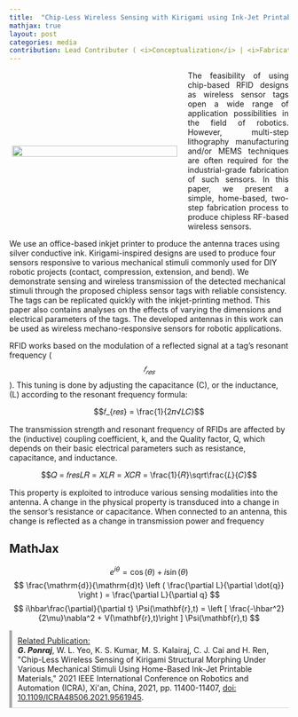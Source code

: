 ```yaml
---
title:  "Chip-Less Wireless Sensing with Kirigami using Ink-Jet Printable Materials"
mathjax: true
layout: post
categories: media
contribution: Lead Contributer ( <i>Conceptualization</i> | <i>Fabrication</i> | <i>Characterization</i> | <i>Writing</i> )
---
```

<style>
  .post_container {
  display: flex;
  flex-direction: row;
  align-items: center;
  justify-content: space-between;
  flex-wrap: wrap;
}

/* Set padding-left or padding-right equal to 0 in main code */
.flex-item-text {
  flex: 35%;
/*   border: 1px solid blue; */
  padding-left:1em;
  padding-right:1em;
  justify-content: space-around;
}

.flex-item-pic {
  flex: 58%;
/*   border: 1px solid blue; */
  padding: 5px;
  align-content: space-around;
}

/* Responsive layout - makes a one column layout instead of a two-column layout */
@media (max-width: 800px) {
  .post_container {
    flex-direction: column;
  }
  .flex-item-text{
    padding: 0px;
  }
  .flex-item-pic{
    max-width: 90%;
  }
}

</style>

<div class="post_container">
      <div class="flex-item-pic">
        <img src="/GodwinPonraj/assets/Fig_RFID_printing.jpg" width = "100%" height = "100%">
      </div>
      <div class="flex-item-text" align="justify" style="padding-right:0px">
        The feasibility of using chip-based RFID designs as wireless sensor tags open a wide range of application possibilities in the field of robotics. However, multi-step lithography manufacturing and/or MEMS techniques are often required for the industrial-grade fabrication of such sensors. In this paper, we present a simple, home-based, two-step fabrication process to produce chipless RF-based wireless sensors.
      </div>
</div>

<!--more-->
We use an office-based inkjet printer to produce the antenna traces using silver conductive ink. Kirigami-inspired designs are used to produce four sensors responsive to various mechanical stimuli commonly used for DIY robotic projects (contact, compression, extension, and bend). We demonstrate sensing and wireless transmission of the detected mechanical stimuli through the proposed chipless sensor tags with reliable consistency. The tags can be replicated quickly with the inkjet-printing method. This paper also contains analyses on the effects of varying the dimensions and electrical parameters of the tags. The developed antennas in this work can be used as wireless mechano-responsive sensors for robotic applications.

RFID works based on the modulation of a reflected signal at a tag’s resonant frequency ($$𝑓_{𝑟𝑒𝑠}$$). This tuning is done by adjusting the capacitance (C), or the inductance, (L) according to the resonant frequency formula:

$$𝑓_{𝑟𝑒𝑠} = \frac{1}{2𝜋√𝐿𝐶}$$

The transmission strength and resonant frequency of RFIDs are affected by the (inductive) coupling coefficient, k, and the Quality factor, Q, which depends on their basic electrical parameters such as resistance, capacitance, and inductance.

$$𝑄 = 𝑓𝑟𝑒𝑠𝐿𝑅 = 𝑋𝐿𝑅 = 𝑋𝐶𝑅 = \frac{1}{𝑅}\sqrt\frac{𝐿}{𝐶}$$

This property is exploited to introduce various sensing modalities into the antenna. A change in the physical property is transduced into a change in the sensor’s resistance or capacitance. When connected to an antenna, this change is reflected as a change in transmission power and frequency

## MathJax

$$ e^{i\theta}=\cos(\theta)+i\sin(\theta) $$
$$ \frac{\mathrm{d}}{\mathrm{d}t} \left ( \frac{\partial L}{\partial \dot{q}} \right ) = \frac{\partial L}{\partial q} $$
$$ i\hbar\frac{\partial}{\partial t} \Psi(\mathbf{r},t) = \left [ \frac{-\hbar^2}{2\mu}\nabla^2 + V(\mathbf{r},t)\right ] \Psi(\mathbf{r},t) $$

<div style="padding:10px; border-bottom: 1px solid lightgray; border-left: 5px solid darkgray;">
<u>Related Publication:</u><br>
<b><i>G. Ponraj</i></b>, W. L. Yeo, K. S. Kumar, M. S. Kalairaj, C. J. Cai and H. Ren, "Chip-Less Wireless Sensing of Kirigami Structural Morphing Under Various Mechanical Stimuli Using Home-Based Ink-Jet Printable Materials," 2021 IEEE International Conference on Robotics and Automation (ICRA), Xi'an, China, 2021, pp. 11400-11407, <a href="https://ieeexplore.ieee.org/document/9561945">doi: 10.1109/ICRA48506.2021.9561945</a>.
</div>
